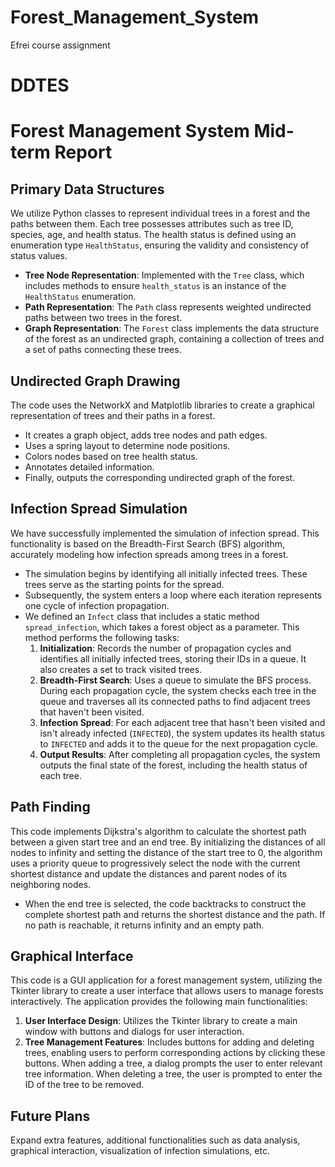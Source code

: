 # Forest_Management_System
Efrei course assignment

#  DDTES

# Forest Management System Mid-term Report

## Primary Data Structures
We utilize Python classes to represent individual trees in a forest and the paths between them. Each tree possesses attributes such as tree ID, species, age, and health status. The health status is defined using an enumeration type `HealthStatus`, ensuring the validity and consistency of status values.

- **Tree Node Representation**: Implemented with the `Tree` class, which includes methods to ensure `health_status` is an instance of the `HealthStatus` enumeration.
- **Path Representation**: The `Path` class represents weighted undirected paths between two trees in the forest.
- **Graph Representation**: The `Forest` class implements the data structure of the forest as an undirected graph, containing a collection of trees and a set of paths connecting these trees.

## Undirected Graph Drawing
The code uses the NetworkX and Matplotlib libraries to create a graphical representation of trees and their paths in a forest.
- It creates a graph object, adds tree nodes and path edges.
- Uses a spring layout to determine node positions.
- Colors nodes based on tree health status.
- Annotates detailed information.
- Finally, outputs the corresponding undirected graph of the forest.

## Infection Spread Simulation
We have successfully implemented the simulation of infection spread. This functionality is based on the Breadth-First Search (BFS) algorithm, accurately modeling how infection spreads among trees in a forest.

- The simulation begins by identifying all initially infected trees. These trees serve as the starting points for the spread.
- Subsequently, the system enters a loop where each iteration represents one cycle of infection propagation.
- We defined an `Infect` class that includes a static method `spread_infection`, which takes a forest object as a parameter. This method performs the following tasks:
  1. **Initialization**: Records the number of propagation cycles and identifies all initially infected trees, storing their IDs in a queue. It also creates a set to track visited trees.
  2. **Breadth-First Search**: Uses a queue to simulate the BFS process. During each propagation cycle, the system checks each tree in the queue and traverses all its connected paths to find adjacent trees that haven't been visited.
  3. **Infection Spread**: For each adjacent tree that hasn't been visited and isn't already infected (`INFECTED`), the system updates its health status to `INFECTED` and adds it to the queue for the next propagation cycle.
  4. **Output Results**: After completing all propagation cycles, the system outputs the final state of the forest, including the health status of each tree.

## Path Finding
This code implements Dijkstra's algorithm to calculate the shortest path between a given start tree and an end tree. By initializing the distances of all nodes to infinity and setting the distance of the start tree to 0, the algorithm uses a priority queue to progressively select the node with the current shortest distance and update the distances and parent nodes of its neighboring nodes.

- When the end tree is selected, the code backtracks to construct the complete shortest path and returns the shortest distance and the path. If no path is reachable, it returns infinity and an empty path.

## Graphical Interface
This code is a GUI application for a forest management system, utilizing the Tkinter library to create a user interface that allows users to manage forests interactively. The application provides the following main functionalities:

1. **User Interface Design**: Utilizes the Tkinter library to create a main window with buttons and dialogs for user interaction.
2. **Tree Management Features**: Includes buttons for adding and deleting trees, enabling users to perform corresponding actions by clicking these buttons. When adding a tree, a dialog prompts the user to enter relevant tree information. When deleting a tree, the user is prompted to enter the ID of the tree to be removed.

## Future Plans
Expand extra features, additional functionalities such as data analysis, graphical interaction, visualization of infection simulations, etc.